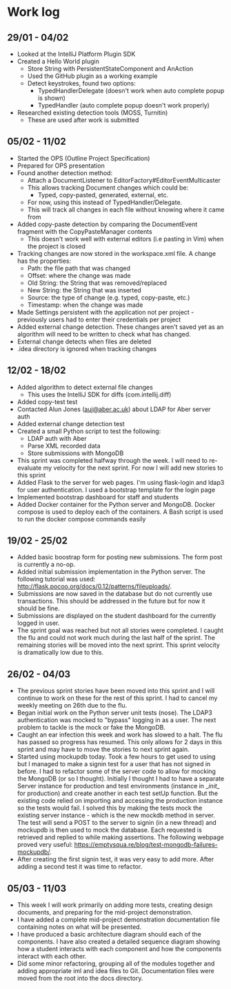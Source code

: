# Work log

## 29/01 - 04/02

- Looked at the IntelliJ Platform Plugin SDK
- Created a Hello World plugin
  - Store String with PersistentStateComponent and AnAction
  - Used the GitHub plugin as a working example
  - Detect keystrokes, found two options:
    - TypedHandlerDelegate (doesn't work when auto complete popup is shown)
    - TypedHandler (auto complete popup doesn't work properly)
- Researched existing detection tools (MOSS, Turnitin)
  - These are used after work is submitted

## 05/02 - 11/02

- Started the OPS (Outline Project Specification)
- Prepared for OPS presentation
- Found another detection method:
  - Attach a DocumentListener to EditorFactory#EditorEventMulticaster
  - This allows tracking Document changes which could be:
    - Typed, copy-pasted, generated, external, etc.
  - For now, using this instead of TypedHandler/Delegate.
  - This will track all changes in each file without knowing where it came from
- Added copy-paste detection by comparing the DocumentEvent fragment
with the CopyPasteManager contents
  - This doesn't work well with external editors (i.e pasting in Vim) when the
  project is closed
- Tracking changes are now stored in the workspace.xml file. A change has the
properties:
  - Path: the file path that was changed
  - Offset: where the change was made
  - Old String: the String that was removed/replaced
  - New String: the String that was inserted
  - Source: the type of change (e.g. typed, copy-paste, etc.)
  - Timestamp: when the change was made
- Made Settings persistent with the application not per project - previously
users had to enter their credentials per project
- Added external change detection. These changes aren't saved yet as an
algorithm will need to be written to check what has changed.
- External change detects when files are deleted
- .idea directory is ignored when tracking changes

## 12/02 - 18/02

- Added algorithm to detect external file changes
  - This uses the IntelliJ SDK for diffs (com.intellij.diff)
- Added copy-test test
- Contacted Alun Jones (auj@aber.ac.uk) about LDAP for Aber server auth
- Added external change detection test
- Created a small Python script to test the following:
  - LDAP auth with Aber
  - Parse XML recorded data
  - Store submissions with MongoDB
- This sprint was completed halfway through the week. I will need to
re-evaluate my velocity for the next sprint. For now I will add new stories
to this sprint
- Added Flask to the server for web pages. I'm using flask-login and ldap3
for user authentication. I used a bootstrap template for the login page
- Implemented bootstrap dashboard for staff and students
- Added Docker container for the Python server and MongoDB. Docker compose is
used to deploy each of the containers. A Bash script is used to run the docker
compose commands easily

## 19/02 - 25/02

- Added basic boostrap form for posting new submissions. The form post is
currently a no-op.
- Added initial submission implementation in the Python server. The following
tutorial was used: http://flask.pocoo.org/docs/0.12/patterns/fileuploads/.
- Submissions are now saved in the database but do not currently use
transactions. This should be addressed in the future but for now it should be
fine.
- Submissions are displayed on the student dashboard for the currently logged
in user.
- The sprint goal was reached but not all stories were completed. I caught the
flu and could not work much during the last half of the sprint. The remaining
stories will be moved into the next sprint. This sprint velocity is dramatically
low due to this.

## 26/02 - 04/03

- The previous sprint stories have been moved into this sprint and I will
continue to work on these for the rest of this sprint. I had to cancel my weekly
meeting on 26th due to the flu.
- Began initial work on the Python server unit tests (nose). The LDAP3
authentication was mocked to "bypass" logging in as a user. The next problem to
tackle is the mock or fake the MongoDB.
- Caught an ear infection this week and work has slowed to a halt. The flu has
passed so progress has resumed. This only allows for 2 days in this sprint and
may have to move the stories to next sprint again.
- Started using mockupdb today. Took a few hours to get used to using but I
managed to make a signin test for a user that has not signed in before. I had
to refactor some of the server code to allow for mocking the MongoDB (or so
I thought). Initially I thought I had to have a separate Server instance for
production and test environments (instance in \__init\__ for production) and
create another in each test setUp function. But the existing code relied
on importing and accessing the production instance so the tests would fail. I
solved this by making the tests mock the existing server instance - which is
the new mockdb method in server. The test will send a POST to the server to
signin (in a new thread) and mockupdb is then used to mock the database. Each
requested is retrieved and replied to while making assertions. The following
webpage proved very useful:
https://emptysqua.re/blog/test-mongodb-failures-mockupdb/.
- After creating the first signin test, it was very easy to add more. After
adding a second test it was time to refactor.

## 05/03 - 11/03

- This week I will work primarily on adding more tests, creating design
documents, and preparing for the mid-project demonstration.
- I have added a complete mid-project demonstration documentation file
containing notes on what will be presented.
- I have produced a basic architecture diagram should each of the components.
I have also created a detailed sequence diagram showing how a student interacts
with each component and how the components interact with each other.
- Did some minor refactoring, grouping all of the modules together and adding
appropriate iml and idea files to Git. Documentation files were moved from
the root into the docs directory.
